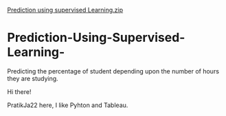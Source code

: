 [Prediction using supervised Learning.zip](https://github.com/PratikJa22/Prediction-Using-Supervised-Learning-/files/7149956/Prediction.using.supervised.Learning.zip)
# Prediction-Using-Supervised-Learning-
Predicting the percentage of student depending upon the number of hours they are studying.

Hi there!

PratikJa22 here, I like Pyhton and Tableau.

